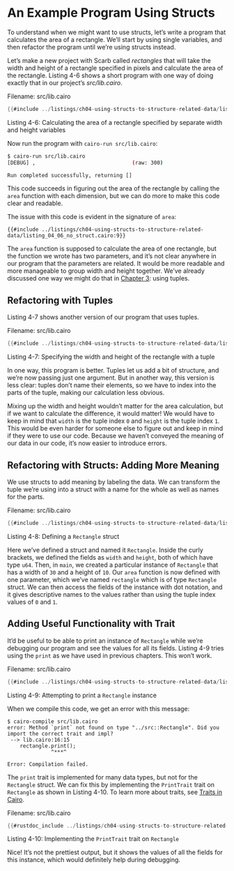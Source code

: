 # An Example Program Using Structs

To understand when we might want to use structs, let’s write a program that calculates the area of a rectangle. We’ll start by using single variables, and then refactor the program until we’re using structs instead.

Let’s make a new project with Scarb called _rectangles_ that will take the width and height of a rectangle specified in pixels and calculate the area of the rectangle. Listing 4-6 shows a short program with one way of doing exactly that in our project’s _src/lib.cairo_.

<span class="filename">Filename: src/lib.cairo</span>

```rust
{{#include ../listings/ch04-using-structs-to-structure-related-data/listing_04_06_no_struct.cairo}}
```

<span class="caption">Listing 4-6: Calculating the area of a rectangle specified by separate width and height variables</span>

Now run the program with `cairo-run src/lib.cairo`:

```bash
$ cairo-run src/lib.cairo
[DEBUG] ,                               (raw: 300)

Run completed successfully, returning []
```

This code succeeds in figuring out the area of the rectangle by calling the `area` function with each dimension, but we can do more to make this code clear and readable.

The issue with this code is evident in the signature of `area`:

```rust,noplayground
{{#include ../listings/ch04-using-structs-to-structure-related-data/listing_04_06_no_struct.cairo:9}}
```

The `area` function is supposed to calculate the area of one rectangle, but the function we wrote has two parameters, and it’s not clear anywhere in our program that the parameters are related. It would be more readable and more manageable to group width and height together. We’ve already discussed one way we might do that in [Chapter 3](ch02-02-data-types.html#the-tuple-type): using tuples.

## Refactoring with Tuples

Listing 4-7 shows another version of our program that uses tuples.

<span class="filename">Filename: src/lib.cairo</span>

```rust
{{#include ../listings/ch04-using-structs-to-structure-related-data/listing_04_07_w_tuples.cairo}}
```

<span class="caption">Listing 4-7: Specifying the width and height of the rectangle with a tuple</span>

In one way, this program is better. Tuples let us add a bit of structure, and we’re now passing just one argument. But in another way, this version is less clear: tuples don’t name their elements, so we have to index into the parts of the tuple, making our calculation less obvious.

Mixing up the width and height wouldn’t matter for the area calculation, but if we want to calculate the difference, it would matter! We would have to keep in mind that `width` is the tuple index `0` and `height` is the tuple index `1`. This would be even harder for someone else to figure out and keep in mind if they were to use our code. Because we haven’t conveyed the meaning of our data in our code, it’s now easier to introduce errors.

## Refactoring with Structs: Adding More Meaning

We use structs to add meaning by labeling the data. We can transform the tuple we’re using into a struct with a name for the whole as well as names for the parts.

<span class="filename">Filename: src/lib.cairo</span>

```rust
{{#include ../listings/ch04-using-structs-to-structure-related-data/listing_04_08_w_structs.cairo}}
```

<span class="caption">Listing 4-8: Defining a `Rectangle` struct</span>

Here we’ve defined a struct and named it `Rectangle`. Inside the curly brackets, we defined the fields as `width` and `height`, both of which have type `u64`. Then, in `main`, we created a particular instance of `Rectangle` that has a width of `30` and a height of `10`. Our `area` function is now defined with one parameter, which we’ve named `rectangle` which is of type `Rectangle` struct. We can then access the fields of the instance with dot notation, and it gives descriptive names to the values rather than using the tuple index values of `0` and `1`.

## Adding Useful Functionality with Trait

It’d be useful to be able to print an instance of `Rectangle` while we’re debugging our program and see the values for all its fields. Listing 4-9 tries using the `print` as we have used in previous chapters. This won’t work.

<span class="filename">Filename: src/lib.cairo</span>

```rust
{{#include ../listings/ch04-using-structs-to-structure-related-data/listing_04_10_print_rectangle.cairo:0:11}}
```

<span class="caption">Listing 4-9: Attempting to print a `Rectangle` instance</span>

When we compile this code, we get an error with this message:

```text
$ cairo-compile src/lib.cairo
error: Method `print` not found on type "../src::Rectangle". Did you import the correct trait and impl?
 --> lib.cairo:16:15
    rectangle.print();
              ^***^

Error: Compilation failed.
```

The `print` trait is implemented for many data types, but not for the `Rectangle` struct. We can fix this by implementing the `PrintTrait` trait on `Rectangle` as shown in Listing 4-10.
To learn more about traits, see [Traits in Cairo](ch07-02-traits-in-cairo.md).

<span class="filename">Filename: src/lib.cairo</span>

```rust
{{#rustdoc_include ../listings/ch04-using-structs-to-structure-related-data/listing_04_10_print_rectangle.cairo}}
```

<span class="caption">Listing 4-10: Implementing the `PrintTrait` trait on `Rectangle`</span>

Nice! It’s not the prettiest output, but it shows the values of all the fields for this instance, which would definitely help during debugging.

